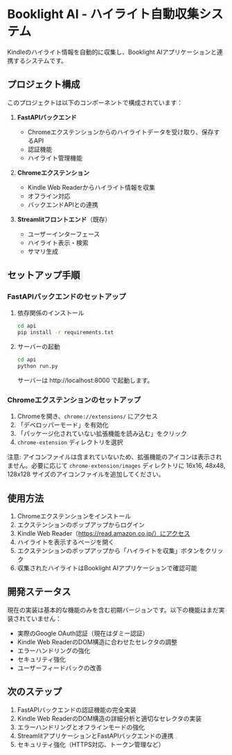 # Booklight AI - ハイライト自動収集システム

Kindleのハイライト情報を自動的に収集し、Booklight AIアプリケーションと連携するシステムです。

## プロジェクト構成

このプロジェクトは以下のコンポーネントで構成されています：

1. **FastAPIバックエンド**
   - Chromeエクステンションからのハイライトデータを受け取り、保存するAPI
   - 認証機能
   - ハイライト管理機能

2. **Chromeエクステンション**
   - Kindle Web Readerからハイライト情報を収集
   - オフライン対応
   - バックエンドAPIとの連携

3. **Streamlitフロントエンド**（既存）
   - ユーザーインターフェース
   - ハイライト表示・検索
   - サマリ生成

## セットアップ手順

### FastAPIバックエンドのセットアップ

1. 依存関係のインストール
   ```bash
   cd api
   pip install -r requirements.txt
   ```

2. サーバーの起動
   ```bash
   cd api
   python run.py
   ```
   サーバーは http://localhost:8000 で起動します。

### Chromeエクステンションのセットアップ

1. Chromeを開き、`chrome://extensions/` にアクセス
2. 「デベロッパーモード」を有効化
3. 「パッケージ化されていない拡張機能を読み込む」をクリック
4. `chrome-extension` ディレクトリを選択

注意: アイコンファイルは含まれていないため、拡張機能のアイコンは表示されません。必要に応じて `chrome-extension/images` ディレクトリに 16x16, 48x48, 128x128 サイズのアイコンファイルを追加してください。

## 使用方法

1. Chromeエクステンションをインストール
2. エクステンションのポップアップからログイン
3. Kindle Web Reader（https://read.amazon.co.jp/）にアクセス
4. ハイライトを表示するページを開く
5. エクステンションのポップアップから「ハイライトを収集」ボタンをクリック
6. 収集されたハイライトはBooklight AIアプリケーションで確認可能

## 開発ステータス

現在の実装は基本的な機能のみを含む初期バージョンです。以下の機能はまだ実装されていません：

- 実際のGoogle OAuth認証（現在はダミー認証）
- Kindle Web ReaderのDOM構造に合わせたセレクタの調整
- エラーハンドリングの強化
- セキュリティ強化
- ユーザーフィードバックの改善

## 次のステップ

1. FastAPIバックエンドの認証機能の完全実装
2. Kindle Web ReaderのDOM構造の詳細分析と適切なセレクタの実装
3. エラーハンドリングとオフラインモードの強化
4. StreamlitアプリケーションとFastAPIバックエンドの連携
5. セキュリティ強化（HTTPS対応、トークン管理など）
